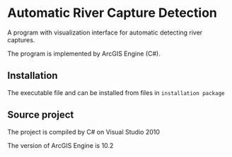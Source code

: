 # Automatic River Capture Detection

A program with visualization interface for automatic detecting river captures.

The program is implemented by ArcGIS Engine (C#).

## Installation

The executable file and can be installed from files in `installation package`

## Source project

The project is compiled by C# on Visual Studio 2010

The version of ArcGIS Engine is 10.2
